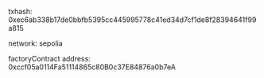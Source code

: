 txhash: 0xec6ab338b17de0bbfb5395cc445995778c41ed34d7cf1de8f28394641f99a815

network: sepolia

factoryContract address: 0xccf05a0114Fa51114865c80B0c37E84876a0b7eA
